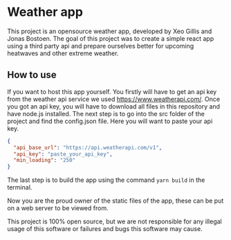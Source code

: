 # Weather app

This project is an opensource weather app, developed by Xeo Gillis and Jonas Bostoen. The goal of this project was to create a simple react app using a third party api and prepare ourselves better for upcoming heatwaves and other extreme weather. 

## How to use
If you want to host this app yourself. You firstly will have to get an api key from the weather api service we used https://www.weatherapi.com/. Once you got an api key, you will have to download all files in this repository and have node.js installed. The next step is to go into the src folder of the project and find the config.json file. Here you will want to paste your api key.


```json
{
  "api_base_url": "https://api.weatherapi.com/v1",
  "api_key": "paste_your_api_key",
  "min_loading": "250"
}
```

The last step is to build the app using the command `yarn build`  in the terminal.


Now you are the proud owner of the static files of the app, these can be put on a web server to be viewed from. 

This project is 100% open source, but we are not responsible for any illegal usage of this software or failures and bugs this software may cause. 
